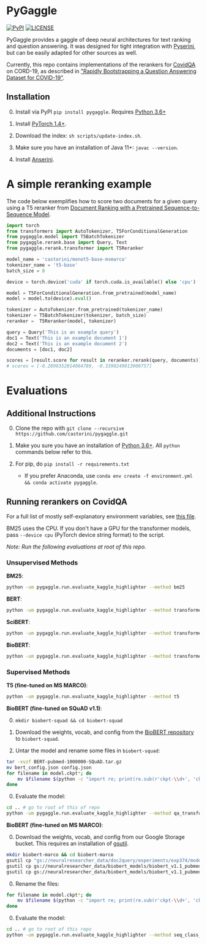 # PyGaggle

[![PyPI](https://img.shields.io/pypi/v/pygaggle?color=brightgreen)](https://pypi.org/project/pygaggle/)
[![LICENSE](https://img.shields.io/badge/license-Apache-blue.svg?style=flat)](https://www.apache.org/licenses/LICENSE-2.0)

PyGaggle provides a gaggle of deep neural architectures for text ranking and question answering.
It was designed for tight integration with [Pyserini](http://pyserini.io/), but can be easily adapted for other sources as well.

Currently, this repo contains implementations of the rerankers for [CovidQA](https://github.com/castorini/pygaggle/blob/master/data/) on CORD-19, as described in ["Rapidly Bootstrapping a Question Answering Dataset for COVID-19"](https://arxiv.org/abs/2004.11339).

## Installation

0. Install via PyPI `pip install pygaggle`. Requires [Python 3.6+](https://www.python.org/downloads/)

0. Install [PyTorch 1.4+](http://pytorch.org/).

0. Download the index: `sh scripts/update-index.sh`.

0. Make sure you have an installation of Java 11+: `javac --version`.

0. Install [Anserini](https://github.com/castorini/anserini).


# A simple reranking example
The code below exemplifies how to score two documents for a given query using a T5 reranker from [Document Ranking with a Pretrained
Sequence-to-Sequence Model](https://arxiv.org/pdf/2003.06713.pdf).
```python
import torch
from transformers import AutoTokenizer, T5ForConditionalGeneration
from pygaggle.model import T5BatchTokenizer
from pygaggle.rerank.base import Query, Text
from pygaggle.rerank.transformer import T5Reranker

model_name = 'castorini/monot5-base-msmarco'
tokenizer_name = 't5-base'
batch_size = 8

device = torch.device('cuda' if torch.cuda.is_available() else 'cpu')

model = T5ForConditionalGeneration.from_pretrained(model_name)
model = model.to(device).eval()

tokenizer = AutoTokenizer.from_pretrained(tokenizer_name)
tokenizer = T5BatchTokenizer(tokenizer, batch_size)
reranker =  T5Reranker(model, tokenizer)

query = Query('This is an example query')
doc1 = Text('This is an example document 1')
doc2 = Text('This is an example document 2')
documents = [doc1, doc2]

scores = [result.score for result in reranker.rerank(query, documents)]
# scores = [-0.2899352014064789, -0.3390249013900757]

```

# Evaluations

## Additional Instructions

0. Clone the repo with `git clone --recursive https://github.com/castorini/pygaggle.git`

0. Make you sure you have an installation of [Python 3.6+](https://www.python.org/downloads/). All `python` commands below refer to this.

0. For pip, do `pip install -r requirements.txt`
    * If you prefer Anaconda, use `conda env create -f environment.yml && conda activate pygaggle`.


## Running rerankers on CovidQA

For a full list of mostly self-explanatory environment variables, see [this file](https://github.com/castorini/pygaggle/blob/master/pygaggle/settings.py#L7).

BM25 uses the CPU. If you don't have a GPU for the transformer models, pass `--device cpu` (PyTorch device string format) to the script.

*Note: Run the following evaluations at root of this repo.*

### Unsupervised Methods

**BM25**:

```bash
python -um pygaggle.run.evaluate_kaggle_highlighter --method bm25
```

**BERT**:

```bash
python -um pygaggle.run.evaluate_kaggle_highlighter --method transformer --model-name bert-base-cased
```

**SciBERT**:

```bash
python -um pygaggle.run.evaluate_kaggle_highlighter --method transformer --model-name allenai/scibert_scivocab_cased
```

**BioBERT**:

```bash
python -um pygaggle.run.evaluate_kaggle_highlighter --method transformer --model-name biobert
```

### Supervised Methods

**T5 (fine-tuned on MS MARCO)**:

```bash
python -um pygaggle.run.evaluate_kaggle_highlighter --method t5
```

**BioBERT (fine-tuned on SQuAD v1.1)**:

0. `mkdir biobert-squad && cd biobert-squad`

0. Download the weights, vocab, and config from the [BioBERT repository](https://github.com/dmis-lab/bioasq-biobert) to `biobert-squad`.

0. Untar the model and rename some files in `biobert-squad`:

```bash
tar -xvzf BERT-pubmed-1000000-SQuAD.tar.gz
mv bert_config.json config.json
for filename in model.ckpt*; do
    mv $filename $(python -c "import re; print(re.sub(r'ckpt-\\d+', 'ckpt', '$filename'))");
done
```

0. Evaluate the model:

```bash
cd .. # go to root of this of repo
python -um pygaggle.run.evaluate_kaggle_highlighter --method qa_transformer --model-name <folder path>
```

**BioBERT (fine-tuned on MS MARCO)**:

0. Download the weights, vocab, and config from our Google Storage bucket. This requires an installation of [gsutil](https://cloud.google.com/storage/docs/gsutil_install?hl=ru).

```bash
mkdir biobert-marco && cd biobert-marco
gsutil cp "gs://neuralresearcher_data/doc2query/experiments/exp374/model.ckpt-100000*" .
gsutil cp gs://neuralresearcher_data/biobert_models/biobert_v1.1_pubmed/bert_config.json config.json
gsutil cp gs://neuralresearcher_data/biobert_models/biobert_v1.1_pubmed/vocab.txt .
```

0. Rename the files:

```bash
for filename in model.ckpt*; do
    mv $filename $(python -c "import re; print(re.sub(r'ckpt-\\d+', 'ckpt', '$filename'))");
done
```

0. Evaluate the model:

```bash
cd .. # go to root of this repo
python -um pygaggle.run.evaluate_kaggle_highlighter --method seq_class_transformer --model-name <folder path>
```
